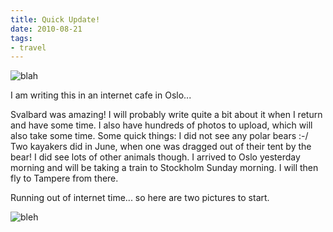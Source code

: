 ```yaml
---
title: Quick Update!
date: 2010-08-21
tags:
- travel
---
```

![blah](/images/blgr/IMG_2408.jpg)

I am writing this in an internet cafe in Oslo...

Svalbard was amazing! I will probably write quite a bit about it when I return and have some time. I also have hundreds of photos to upload, which will also take some time.
Some quick things: I did not see any polar bears :-/ Two kayakers did in June, when one was dragged out of their tent by the bear! I did see lots of other animals though.
I arrived to Oslo yesterday morning and will be taking a train to Stockholm Sunday morning. I will then fly to Tampere from there.

Running out of internet time... so here are two pictures to start.

![bleh](/images/blgr/IMG_2449.jpg)
